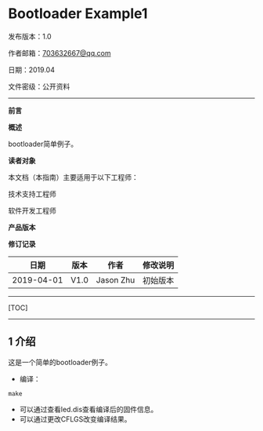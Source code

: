 # Bootloader Example1

发布版本：1.0

作者邮箱：703632667@qq.com

日期：2019.04

文件密级：公开资料

------

**前言**

**概述**

bootloader简单例子。

**读者对象**

本文档（本指南）主要适用于以下工程师：

技术支持工程师

软件开发工程师

**产品版本**

**修订记录**

| **日期**   | **版本** | **作者**  | **修改说明** |
| ---------- | -------- | --------- | ------------ |
| 2019-04-01 | V1.0     | Jason Zhu | 初始版本     |

------

[TOC]

------

## 1 介绍

这是一个简单的bootloader例子。

- 编译：

```
make
```

- 可以通过查看led.dis查看编译后的固件信息。
- 可以通过更改CFLGS改变编译结果。

